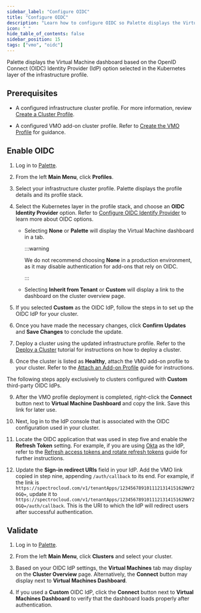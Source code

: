 ```yaml
---
sidebar_label: "Configure OIDC"
title: "Configure OIDC"
description: "Learn how to configure OIDC so Palette displays the Virtual Machine Dashboard."
icon: " "
hide_table_of_contents: false
sidebar_position: 15
tags: ["vmo", "oidc"]
---
```


Palette displays the Virtual Machine dashboard based on the OpenID Connect (OIDC) Identity Provider (IdP) option
selected in the Kubernetes layer of the infrastructure profile.

## Prerequisites

- A configured infrastructure cluster profile. For more information, review
  [Create a Cluster Profile](../../profiles/cluster-profiles/create-cluster-profiles/create-cluster-profiles.md).

- A configured VMO add-on cluster profile. Refer to [Create the VMO Profile](../create-vmo-profile.md) for guidance.

## Enable OIDC

1. Log in to [Palette](https://console.spectrocloud.com/).

2. From the left **Main Menu**, click **Profiles**.

3. Select your infrastructure cluster profile. Palette displays the profile details and its profile stack.

4. Select the Kubernetes layer in the profile stack, and choose an **OIDC Identity Provider** option. Refer to
   [Configure OIDC Identify Provider](../../integrations/kubernetes.md#configure-oidc-identity-provider) to learn more
   about OIDC options.

   - Selecting **None** or **Palette** will display the Virtual Machine dashboard in a tab.

     :::warning

     We do not recommend choosing **None** in a production environment, as it may disable authentication for add-ons
     that rely on OIDC.

     :::

   - Selecting **Inherit from Tenant** or **Custom** will display a link to the dashboard on the cluster overview page.

5. If you selected **Custom** as the OIDC IdP, follow the steps in <VersionedLink
     text="Configure Custom OIDC"
     url="/integrations/packs/?pack=kubernetes#configure-custom-oidc"
   /> to set up the OIDC IdP for your cluster.

6. Once you have made the necessary changes, click **Confirm Updates** and **Save Changes** to conclude the update.

7. Deploy a cluster using the updated infrastructure profile. Refer to the
   [Deploy a Cluster](../../tutorials/cluster-deployment/public-cloud/deploy-k8s-cluster.md) tutorial for instructions
   on how to deploy a cluster.

8. Once the cluster is listed as **Healthy**, attach the VMO add-on profile to your cluster. Refer to the
   [Attach an Add-on Profile](../../clusters/imported-clusters/attach-add-on-profile.md) guide for instructions.

The following steps apply exclusively to clusters configured with **Custom** third-party OIDC IdPs.

9. After the VMO profile deployment is completed, right-click the **Connect** button next to **Virtual Machine
   Dashboard** and copy the link. Save this link for later use.

10. Next, log in to the IdP console that is associated with the OIDC configuration used in your cluster.

11. Locate the OIDC application that was used in step five and enable the **Refresh Token** setting. For example, if you
    are using [Okta](https://www.okta.com) as the IdP, refer to the
    [Refresh access tokens and rotate refresh tokens](https://developer.okta.com/docs/guides/refresh-tokens/main/) guide
    for further instructions.

12. Update the **Sign-in redirect URIs** field in your IdP. Add the VMO link copied in step nine, appending
    `/auth/callback` to its end. For example, if the link is
    `https://spectrocloud.com/v1/tenantApps/123456789101112131415162NWY2OGQ=`, update it to
    `https://spectrocloud.com/v1/tenantApps/123456789101112131415162NWY2OGQ=/auth/callback`. This is the URI to which
    the IdP will redirect users after successful authentication.

## Validate

1. Log in to [Palette](https://console.spectrocloud.com/).

2. From the left **Main Menu**, click **Clusters** and select your cluster.

3. Based on your OIDC IdP settings, the **Virtual Machines** tab may display on the **Cluster Overview** page.
   Alternatively, the **Connect** button may display next to **Virtual Machines Dashboard**.

4. If you used a **Custom** OIDC IdP, click the **Connect** button next to **Virtual Machines Dashboard** to verify that
   the dashboard loads properly after authentication.
